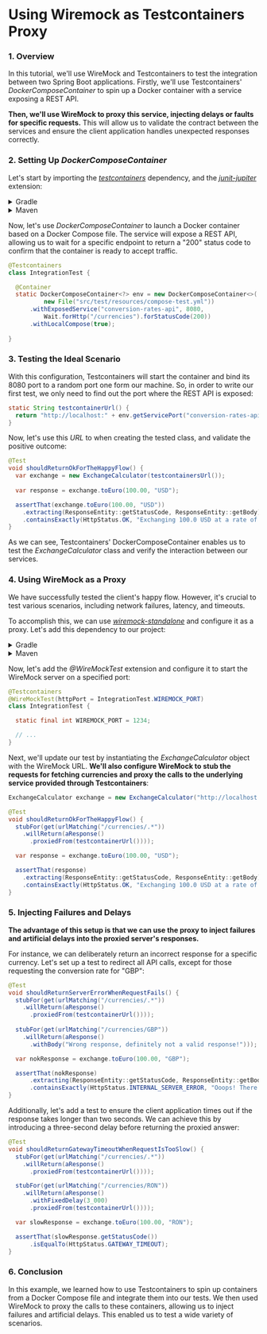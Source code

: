 # Using Wiremock as Testcontainers Proxy

### 1. Overview
In this tutorial, we'll use WireMock and Testcontainers to test the integration between two Spring Boot applications. Firstly, we'll use Testcontainers' _DockerComposeContainer_ to spin up a Docker container with a service exposing a REST API. 

**Then, we'll use WireMock to proxy this service, injecting delays or faults for specific requests.** This will allow us to validate the contract between the services and ensure the client application handles unexpected responses correctly.

### 2. Setting Up _DockerComposeContainer_

 Let's start by importing the [_testcontainers_](https://mvnrepository.com/artifact/org.testcontainers/testcontainers) dependency, and the [_junit-jupiter_](https://mvnrepository.com/artifact/org.testcontainers/junit-jupiter) extension:
<details>
<summary>Gradle</summary>

```gradle
testImplementation "org.testcontainers:testcontainers:${testcontainersVersion}"
testImplementation "org.testcontainers:junit-jupiter:${testcontainersVersion}"
```
</details>
<details>
<summary>Maven</summary>

```xml
<dependency>
  <groupId>org.testcontainers</groupId>
  <artifactId>testcontainers</artifactId>
  <version>${testcontainers.version}</version>
  <scope>test</scope>
</dependency>
<dependency>
  <groupId>org.testcontainers</groupId>
  <artifactId>junit-jupiter</artifactId>
  <version>${testcontainers.version}</version>
  <scope>test</scope>
</dependency>
```
</details>

Now, let's use _DockerComposeContainer_ to launch a Docker container based on a Docker Compose file. The service will expose a REST API, allowing us to wait for a specific endpoint to return a "200" status code to confirm that the container is ready to accept traffic.

```java
@Testcontainers
class IntegrationTest {

  @Container
  static DockerComposeContainer<?> env = new DockerComposeContainer<>(
          new File("src/test/resources/compose-test.yml"))
      .withExposedService("conversion-rates-api", 8080, 
          Wait.forHttp("/currencies").forStatusCode(200))
      .withLocalCompose(true);
  
}
```

### 3. Testing the Ideal Scenario

With this configuration, Testcontainers will start the container and bind its 8080 port to a random port one form our machine. So, in order to write our first test, we only need to find out the port where the REST API is exposed:
```java
static String testcontainerUrl() {
  return "http://localhost:" + env.getServicePort("conversion-rates-api", 8080);
}
```
Now, let's use this _URL_ to when creating the tested class, and validate the positive outcome:

```java
@Test
void shouldReturnOkForTheHappyFlow() {
  var exchange = new ExchangeCalculator(testcontainersUrl());
  
  var response = exchange.toEuro(100.00, "USD");

  assertThat(exchange.toEuro(100.00, "USD"))
    .extracting(ResponseEntity::getStatusCode, ResponseEntity::getBody)
    .containsExactly(HttpStatus.OK, "Exchanging 100.0 USD at a rate of 0.92 will give you 92.0 EUR");
}
```
As we can see, Testcontainers' DockerComposeContainer enables us to test the _ExchangeCalculator_ class and  verify the interaction between our services.

### 4. Using WireMock as a Proxy

We have successfully tested the client's happy flow. However, it's crucial to test various scenarios, including network failures, latency, and timeouts.

To accomplish this, we can use [_wiremock-standalone_](https://mvnrepository.com/artifact/org.wiremock/wiremock-standalone) and configure it as a proxy. Let's add this dependency to our project:
<details>
<summary>Gradle</summary>

```gradle
testImplementation "org.wiremock:wiremock-standalone:${wiremockVersion}"
```
</details>
<details>
<summary>Maven</summary>

```xml
<dependency>
  <groupId>org.wiremock</groupId>
  <artifactId>wiremock-standalone</artifactId>
  <version>${wiremock.version}</version>
  <scope>test</scope>
</dependency>
```
</details>

Now, let's add the _@WireMockTest_ extension and configure it to start the WireMock server on a specified port:

```java
@Testcontainers
@WireMockTest(httpPort = IntegrationTest.WIREMOCK_PORT)
class IntegrationTest {

  static final int WIREMOCK_PORT = 1234;

  // ...
}
```
Next, we'll update our test by instantiating the _ExchangeCalculator_ object with the WireMock URL. **We'll also configure WireMock to stub the requests for fetching currencies and proxy the calls to the underlying service provided through Testcontainers**:
```java
ExchangeCalculator exchange = new ExchangeCalculator("http://localhost:" + WIREMOCK_PORT);

@Test
void shouldReturnOkForTheHappyFlow() {
  stubFor(get(urlMatching("/currencies/.*"))
    .willReturn(aResponse()
      .proxiedFrom(testcontainerUrl())));

  var response = exchange.toEuro(100.00, "USD");

  assertThat(response)
    .extracting(ResponseEntity::getStatusCode, ResponseEntity::getBody)
    .containsExactly(HttpStatus.OK, "Exchanging 100.0 USD at a rate of 0.92 will give you 92.0 EUR");
}
```

### 5. Injecting Failures and Delays

**The advantage of this setup is that we can use the proxy to inject failures and artificial delays into the proxied server's responses.**

For instance, we can deliberately return an incorrect response for a specific currency. Let's set up a test to redirect all API calls, except for those requesting the conversion rate for "GBP":

```java
@Test
void shouldReturnServerErrorWhenRequestFails() {
  stubFor(get(urlMatching("/currencies/.*"))
    .willReturn(aResponse()
      .proxiedFrom(testcontainerUrl())));
  
  stubFor(get(urlMatching("/currencies/GBP"))
    .willReturn(aResponse()
      .withBody("Wrong response, definitely not a valid response!")));

  var nokResponse = exchange.toEuro(100.00, "GBP");

  assertThat(nokResponse)
      .extracting(ResponseEntity::getStatusCode, ResponseEntity::getBody)
      .containsExactly(HttpStatus.INTERNAL_SERVER_ERROR, "Ooops! There was an error oun our side!");
}
```

Additionally, let's add a test to ensure the client application times out if the response takes longer than two seconds. We can achieve this by introducing a three-second delay before returning the proxied answer:

```java
@Test
void shouldReturnGatewayTimeoutWhenRequestIsTooSlow() {
  stubFor(get(urlMatching("/currencies/.*"))
    .willReturn(aResponse()
      .proxiedFrom(testcontainerUrl())));

  stubFor(get(urlMatching("/currencies/RON"))
    .willReturn(aResponse()
      .withFixedDelay(3_000)
      .proxiedFrom(testcontainerUrl())));

  var slowResponse = exchange.toEuro(100.00, "RON");

  assertThat(slowResponse.getStatusCode())
      .isEqualTo(HttpStatus.GATEWAY_TIMEOUT);
}
```

### 6. Conclusion

In this example, we learned how to use Testcontainers to spin up containers from a Docker Compose file and integrate them into our tests. We then used WireMock to proxy the calls to these containers, allowing us to inject failures and artificial delays. This enabled us to test a wide variety of scenarios.

